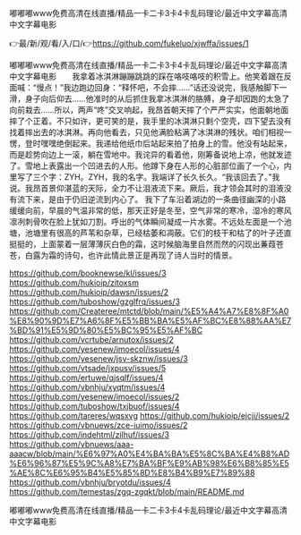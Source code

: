 嘟嘟嘟www免费高清在线直播/精品一卡二卡3卡4卡乱码理论/最近中文字幕高清中文字幕电影

👉最/新/观/看/入/口/👉https://github.com/fukeluo/xjwffa/issues/1

嘟嘟嘟www免费高清在线直播/精品一卡二卡3卡4卡乱码理论/最近中文字幕高清中文字幕电影　　我拿着冰淇淋蹦蹦跳跳的踩在咯吱咯吱的积雪上。他笑着跟在反面喊：“慢点！”我边跑边回身：“释怀吧，不会摔……”话还没说完，我感触脚下一滑，身子向后仰去……他准时的从后抓住我拿冰淇淋的胳膊，身子却因跑的太急了向前栽去……所以，两声“咚”交叉响起，我昂首朝天摔了个严严实实，他面朝地面摔了个正着。不只如许，更可笑的是，我手里的冰淇淋只剩个空壳，四下望去没有找着摔出去的冰淇淋。再向他看去，只见他满脸粘满了冰淇淋的残状。咱们相视一愣，登时嘿嘿绝倒起来。我递给他纸巾后站起来拍了拍身上的雪。他没有站起来，而是趁势向边上一滚，躺在雪地中。我诧异的看着他，刚筹备说地上凉，他就发迹了。雪地上表露出一个凹进去的人形。他蹲下身在人形的心脏部位画了一个心，内里写了三个字：ZYH。ZYH，我的名字。我端详了长久长久。“我该回去了。”我说。我昂首景仰湛蓝的天际，全力不让泪液流下来。厥后，我才领会其时的泪液没有流下来，是由于仍旧逆流到内心了。
我下了车沿着湖边的一条曲径幽深的小路缓缓向前，早晨的气温非常的低，那天正好是冬至，空气非常的寒冷，湿冷的寒风凛冽刺骨吹在脸上犹如刀割。呼出的气体瞬间凝成一片水雾。不远处左面是一个池塘，池塘里有很高的芦苇和杂草，已经枯萎和凋蔽。它们的枝干和枯了的叶子还直挺挺的，上面蒙着一层薄薄灰白色的霜，这时候脑海里自然而然的闪现出蒹葭苍苍，白露为霜的诗句，也许此情此景正是再现了诗人当时的情景。


https://github.com/booknewse/kl/issues/3
https://github.com/hukioip/zitoxsm
https://github.com/hukioip/dawsn/issues/2
https://github.com/tuboshow/gzglfrq/issues/3
https://github.com/Createree/mtctd/blob/main/%E5%A4%A7%E8%8F%A0%E8%90%9D%E7%A6%8F%E5%BB%BA%E5%AF%BC%E8%88%AA%E7%BD%91%E5%9D%80%E5%BC%95%E5%AF%BC
https://github.com/vcrtube/arnutox/issues/2
https://github.com/yesenew/imoecol/issues/4
https://github.com/yesenew/jsv-skznw/issues/3
https://github.com/vtsade/jxpusv/issues/5
https://github.com/ertuwe/qjsqlf/issues/4
https://github.com/vbnhju/xyqtm/issues/4
https://github.com/yesenew/imoecol/issues/2
https://github.com/tuboshow/txjbuof/issues/4
https://github.com/tareres/wqsxvg
https://github.com/hukioip/ejcji/issues/2
https://github.com/vbnuews/zce-iuimo/issues/2
https://github.com/indehtml/zilhuf/issues/3
https://github.com/vbnuews/aaa-aaacw/blob/main/%E6%97%A0%E4%BA%BA%E5%8C%BA%E4%B8%AD%E6%96%87%E5%9C%A8%E7%BA%BF%E9%AB%98%E6%B8%85%E5%AE%8C%E6%95%B4%E5%85%8D%E8%B4%B9%E7%89%88
https://github.com/vbnhju/bryotdu/issues/4
https://github.com/temestas/zgq-zgqkt/blob/main/README.md

嘟嘟嘟www免费高清在线直播/精品一卡二卡3卡4卡乱码理论/最近中文字幕高清中文字幕电影
